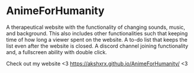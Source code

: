 # AnimeForHumanity
A therapeutical website with the functionality of changing sounds, music, and background. This also includes other functionalities such that keeping time of how long a viewer spent on the website. A to-do list that keeps the list even after the website is closed. A discord channel joining functionality and, a fullscreen ability with double click.


Check out my website <3 https://akshxrx.github.io/AnimeForHumanity/ <3
